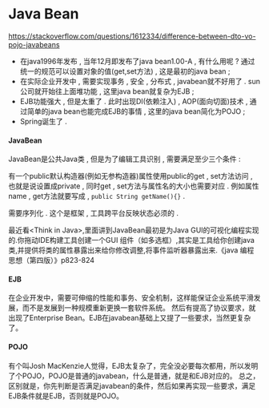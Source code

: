 # Java Bean

https://stackoverflow.com/questions/1612334/difference-between-dto-vo-pojo-javabeans

* 在java1996年发布 , 当年12月即发布了java bean1.00-A , 有什么用呢 ? 通过统一的规范可以设置对象的值\(get,set方法\) , 这是最初的java bean ; 
* 在实际企业开发中 , 需要实现事务 , 安全 , 分布式 , javabean就不好用了 . sun公司就开始往上面堆功能 , 这里java bean就复杂为EJB ; 
* EJB功能强大 , 但是太重了 . 此时出现DI\(依赖注入\) , AOP\(面向切面\)技术 , 通过简单的java bean也能完成EJB的事情 , 这里的java bean简化为POJO ; 
* Spring诞生了 . 

#### JavaBean

JavaBean是公共Java类 , 但是为了编辑工具识别 , 需要满足至少三个条件 : 

有一个public默认构造器\(例如无参构造器\)属性使用public的get , set方法访问 , 也就是说设置成private , 同时get , set方法与属性名的大小也需要对应 . 例如属性name , get方法就要写成 , `public String getName(){}` . 

需要序列化 . 这个是框架 , 工具跨平台反映状态必须的 . 

最近看&lt;Think in Java&gt;,里面讲到JavaBean最初是为Java GUI的可视化编程实现的.你拖动IDE构建工具创建一个GUI 组件（如多选框）,其实是工具给你创建java类,并提供将类的属性暴露出来给你修改调整,将事件监听器暴露出来.《java 编程思想（第四版）》p823-824

#### EJB

在企业开发中，需要可伸缩的性能和事务、安全机制，这样能保证企业系统平滑发展，而不是发展到一种规模重新更换一套软件系统。 然后有提高了协议要求，就出现了Enterprise Bean。EJB在javabean基础上又提了一些要求，当然更复杂了。

#### POJO

有个叫Josh MacKenzie人觉得，EJB太复杂了，完全没必要每次都用，所以发明了个POJO，POJO是普通的javabean，什么是普通，就是和EJB对应的。      总之，区别就是，你先判断是否满足javabean的条件，然后如果再实现一些要求，满足EJB条件就是EJB，否则就是POJO。



